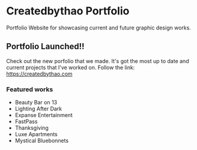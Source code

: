 # Createdbythao Portfolio

Portfolio Website for showcasing current and future graphic design works.

## Portfolio Launched!!

Check out the new porfolio that we made. It's got the most up to date and current projects that I've worked on. Follow the link: https://createdbythao.com

### Featured works

- Beauty Bar on 13
- Lighting After Dark
- Expanse Entertainment
- FastPass
- Thanksgiving
- Luxe Apartments
- Mystical Bluebonnets


